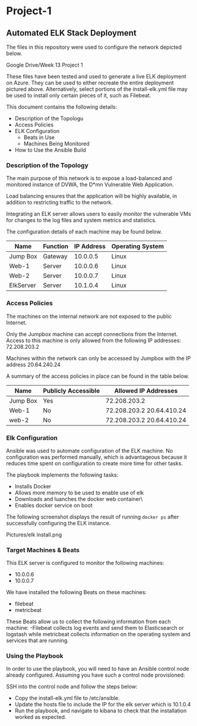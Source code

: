 # Project-1
## Automated ELK Stack Deployment

The files in this repository were used to configure the network depicted below.

Google Drive/Week 13 Project 1

These files have been tested and used to generate a live ELK deployment on Azure. They can be used to either recreate the entire deployment pictured above. Alternatively, select portions of the install-elk.yml file may be used to install only certain pieces of it, such as Filebeat.

This document contains the following details:
- Description of the Topologu
- Access Policies
- ELK Configuration
  - Beats in Use
  - Machines Being Monitored
- How to Use the Ansible Build


### Description of the Topology

The main purpose of this network is to expose a load-balanced and monitored instance of DVWA, the D*mn Vulnerable Web Application.

Load balancing ensures that the application will be highly available, in addition to restricting traffic to the network.

Integrating an ELK server allows users to easily monitor the vulnerable VMs for changes to the log files and system metrics and statistics.

The configuration details of each machine may be found below.

| Name     | Function | IP Address | Operating System |
|----------|----------|------------|------------------|
| Jump Box | Gateway  | 10.0.0.5   | Linux            |
| Web-1    | Server   | 10.0.0.6   | Linux            |
| Web-2    | Server   | 10.0.0.7   | Linux            |
| ElkServer| Server   | 10.1.0.4   | Linux            |

### Access Policies

The machines on the internal network are not exposed to the public Internet. 

Only the Jumpbox machine can accept connections from the Internet. Access to this machine is only allowed from the following IP addresses: 72.208.203.2

Machines within the network can only be accessed by Jumpbox with the IP address 20.64.240.24

A summary of the access policies in place can be found in the table below.

| Name     | Publicly Accessible | Allowed IP Addresses      |
|----------|---------------------|---------------------------|
| Jump Box | Yes                 | 72.208.203.2              |
| Web-1    | No                  | 72.208.203.2 20.64.410.24 |
| web-2    | No                  | 72.208.203.2 20.64.410.24 |

### Elk Configuration

Ansible was used to automate configuration of the ELK machine. No configuration was performed manually, which is advantageous because it reduces time spent on configuration to create more time for other tasks.

The playbook implements the following tasks:
- Installs Docker
- Allows more memory to be used to enable use of elk
- Downloads and luanches the docker web container\
- Enables docker service on boot

The following screenshot displays the result of running `docker ps` after successfully configuring the ELK instance.

Pictures/elk install.png

### Target Machines & Beats
This ELK server is configured to monitor the following machines:
- 10.0.0.6
- 10.0.0.7

We have installed the following Beats on these machines:
- filebeat
- metricbeat

These Beats allow us to collect the following information from each machine:
-Filebeat collects log events and send them to Elasticsearch or logstash while metricbeat collects information on the operating system and services that are running.

### Using the Playbook
In order to use the playbook, you will need to have an Ansible control node already configured. Assuming you have such a control node provisioned: 

SSH into the control node and follow the steps below:
- Copy the install-elk.yml file to /etc/ansible.
- Update the hosts file to include the IP for the elk server which is 10.1.0.4
- Run the playbook, and navigate to kibana to check that the installation worked as expected.
